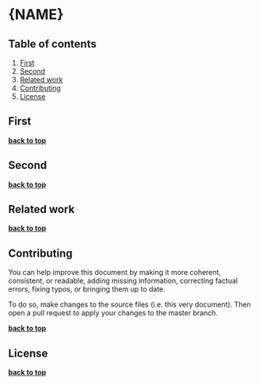 # {NAME} 
<!-- section: Introduction -->
<!-- Describe what this document refers to. At what target audience is it aimed? -->

## Table of contents
<!-- section: Table of contents -->
<!-- This shows what sections are covered in this document and gives the reader the possibility to jump to a specific section. It is highly recommended to use a TOC. -->
<!-- This has two items called first and second respectively. Remove them and use your own -->
1. [First](#first)
1. [Second](#second)
1. [Related work](#related-work)
1. [Contributing](#contributing)
1. [License](#license)

<!-- section: Content -->
<!-- This the actual content. -->

## First

**[back to top](#table-of-contents)**

## Second

**[back to top](#table-of-contents)**

## Related work
<!-- section: Related work -->
<!-- This section covers related works, further readings and tools that might be relevant or interesting for the reader. -->

**[back to top](#table-of-contents)**

## Contributing
<!-- section: Contributing -->
<!-- Describe what action one should take in order to contribute. Does a certain styleguide has to be adhered. How can one apply changes (i.e. push vs. pull request)? -->
You can help improve this document by making it more coherent, consistent, or readable, adding missing information, correcting factual errors, fixing typos, or bringing them up to date.

To do so, make changes to the source files (i.e. this very document). Then open a pull request to apply your changes to the master branch.

**[back to top](#table-of-contents)**

## License
<!-- section: License -->
<!-- Describe the license under which your software is published. Note that an unlicensed piece of software is most likely never used. So do not skip tihs part! -->

**[back to top](#table-of-contents)**
